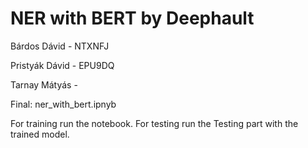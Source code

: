 # NER with BERT by Deephault

Bárdos Dávid - NTXNFJ

Pristyák Dávid - EPU9DQ

Tarnay Mátyás - 

Final: ner_with_bert.ipnyb

For training run the notebook.
For testing run the Testing part with the trained model.
